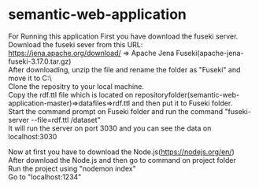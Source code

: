# semantic-web-application
For Running this application First you have download the fuseki server.<br>
Download the fuseki sever from this URL: https://jena.apache.org/download/ => Apache Jena Fuseki(apache-jena-fuseki-3.17.0.tar.gz)<br>
After downloading, unzip the file and rename the folder as "Fuseki" and move it to C:\\ <br>
Clone the repositry to your local machine.<br>
Copy the rdf.ttl file which is located on repositoryfolder(semantic-web-application-master)=>datafiles=>rdf.ttl and then put it to Fuseki folder.<br>
Start the command prompt on Fuseki folder and run the command "fuseki-server --file=rdf.ttl /dataset"<br>
It will run the server on port 3030 and you can see the data on localhost:3030<br>

Now at first you have to download the Node.js(https://nodejs.org/en/)<br>
After download the Node.js and then go to command on project folder <br>
Run the project using "nodemon index"<br>
Go to "localhost:1234"<br>
